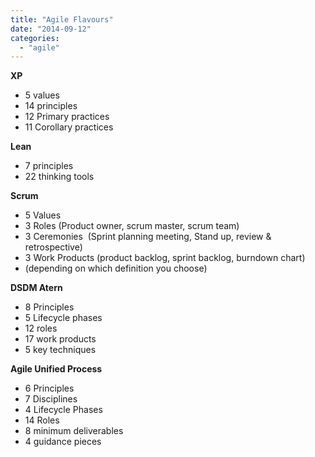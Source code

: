 ```yaml
---
title: "Agile Flavours"
date: "2014-09-12"
categories: 
  - "agile"
---
```


**XP**

- 5 values
- 14 principles
- 12 Primary practices
- 11 Corollary practices

**Lean**

- 7 principles
- 22 thinking tools

**Scrum**

- 5 Values
- 3 Roles (Product owner, scrum master, scrum team)
- 3 Ceremonies  (Sprint planning meeting, Stand up, review & retrospective)
- 3 Work Products (product backlog, sprint backlog, burndown chart)
- (depending on which definition you choose)

**DSDM Atern**

- 8 Principles
- 5 Lifecycle phases
- 12 roles
- 17 work products
- 5 key techniques

**Agile Unified Process**

- 6 Principles
- 7 Disciplines
- 4 Lifecycle Phases
- 14 Roles
- 8 minimum deliverables
- 4 guidance pieces
